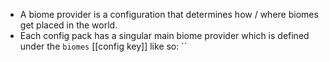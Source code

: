 - A biome provider is a configuration that determines how / where biomes get placed in the world.
- Each config pack has a singular main biome provider which is defined under the `biomes` [[config key]] like so:
  ``